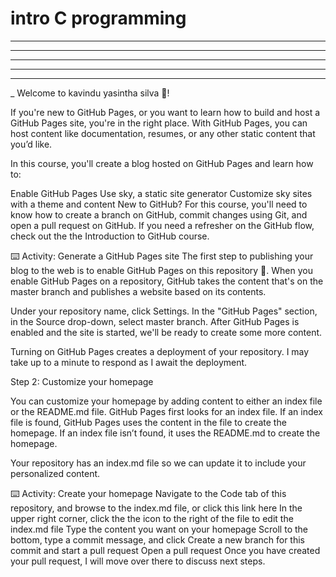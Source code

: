 # intro C programming

_______________________________________________________________________________________________________________________________________________________________________________________________________
______________________________
_____________
_______
___
_
Welcome to kavindu yasintha silva 🎉!

If you're new to GitHub Pages, or you want to learn how to build and host a GitHub Pages site, you're in the right place. With GitHub Pages, you can host content like documentation, resumes, or any other static content that you’d like.

In this course, you'll create a blog hosted on GitHub Pages and learn how to:

Enable GitHub Pages
Use sky, a static site generator
Customize sky sites with a theme and content
New to GitHub?
For this course, you'll need to know how to create a branch on GitHub, commit changes using Git, and open a pull request on GitHub. If you need a refresher on the GitHub flow, check out the the Introduction to GitHub course.

⌨️ Activity: Generate a GitHub Pages site
The first step to publishing your blog to the web is to enable GitHub Pages on this repository 📖. When you enable GitHub Pages on a repository, GitHub takes the content that's on the master branch and publishes a website based on its contents.

Under your repository name, click Settings.
In the "GitHub Pages" section, in the Source drop-down, select master branch.
After GitHub Pages is enabled and the site is started, we'll be ready to create some more content.

Turning on GitHub Pages creates a deployment of your repository. I may take up to a minute to respond as I await the deployment.


Step 2: Customize your homepage


You can customize your homepage by adding content to either an index file or the README.md file. GitHub Pages first looks for an index file. If an index file is found, GitHub Pages uses the content in the file to create the homepage. If an index file isn’t found, it uses the README.md to create the homepage.

Your repository has an index.md file so we can update it to include your personalized content.

⌨️ Activity: Create your homepage
Navigate to the Code tab of this repository, and browse to the index.md file, or click this link here
In the upper right corner, click the the icon to the right of the file to edit the index.md file
Type the content you want on your homepage
Scroll to the bottom, type a commit message, and click Create a new branch for this commit and start a pull request
Open a pull request
Once you have created your pull request, I will move over there to discuss next steps.


